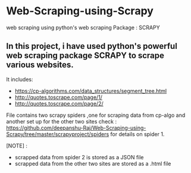 # Web-Scraping-using-Scrapy
web scraping using python's web scraping Package : SCRAPY

In this project, i have used python's powerful web scraping package SCRAPY to scrape various websites.
-----------------------------------
It includes:
- https://cp-algorithms.com/data_structures/segment_tree.html
- http://quotes.toscrape.com/page/1/
- http://quotes.toscrape.com/page/2/

File contains two scrapy spiders ,one for scraping data from cp-algo and another set up for the other two sites
check : https://github.com/deepanshu-Raj/Web-Scraping-using-Scrapy/tree/master/scrapyproject/spiders
for details on spider 1.

[NOTE] : 
- scrapped data from spider 2 is stored as a JSON file
- scrapped data from the other two sites are stored as a .html file
